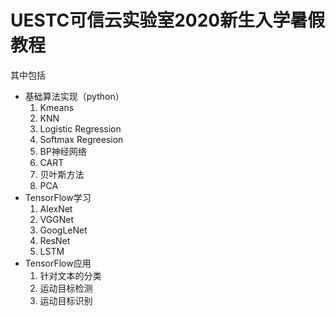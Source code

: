 # UESTC可信云实验室2020新生入学暑假教程

其中包括

- 基础算法实现（python）
  1. Kmeans
  2. KNN
  3. Logistic Regression
  4. Softmax Regreesion
  5. BP神经网络
  6. CART
  7. 贝叶斯方法
  8. PCA
- TensorFlow学习
  1. AlexNet
  2. VGGNet
  3. GoogLeNet
  4. ResNet
  5. LSTM
- TensorFlow应用
  1. 针对文本的分类
  2. 运动目标检测
  3. 运动目标识别

